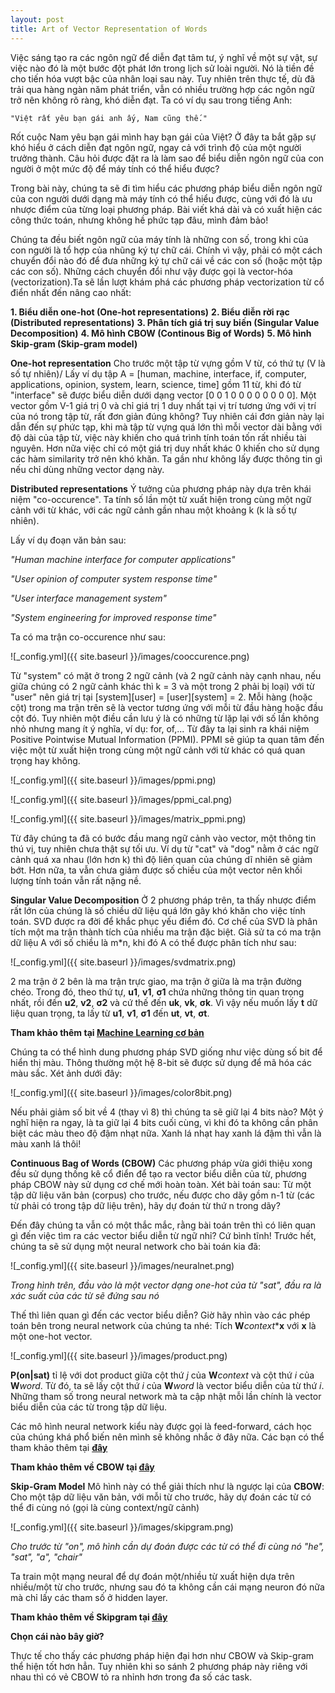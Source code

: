 ```yaml
---
layout: post
title: Art of Vector Representation of Words
---
```


Việc sáng tạo ra các ngôn ngữ để diễn đạt tâm tư, ý nghĩ về một sự vật, sự việc nào đó là một bước đột phát lớn trong lịch sử loài người. Nó là tiền đề cho tiến hóa vượt bậc của nhân loại sau này. Tuy nhiên trên thực tế, dù đã trải qua hàng ngàn năm phát triển, vẫn có nhiều trường hợp các ngôn ngữ trở nên không rõ ràng, khó diễn đạt. Ta có ví dụ sau trong tiếng Anh:

    "Việt rất yêu bạn gái anh ấy, Nam cũng thế."

Rốt cuộc Nam yêu bạn gái mình hay bạn gái của Việt? Ở đây ta bắt gặp sự khó hiểu ở cách diễn đạt ngôn ngữ, ngay cả với trình độ của một người trưởng thành. Câu hỏi được đặt ra là làm sao để biểu diễn ngôn ngữ của con người ở một mức độ để máy tính có thể hiểu được?

Trong bài này, chúng ta sẽ đi tìm hiểu các phương pháp biểu diễn ngôn ngữ của con người dưới dạng mà máy tính có thể hiểu được, cùng với đó là ưu nhược điểm của từng loại phương pháp. Bài viết khá dài và có xuất hiện các công thức toán, nhưng không hề phức tạp đâu, mình đảm bảo!

Chúng ta đều biết ngôn ngữ của máy tính là những con số, trong khi của con người là tổ hợp của nhũng ký tự chữ cái. Chính vì vậy, phải có một cách chuyển đổi nào đó để đưa những ký tự chữ cái về các con số (hoặc một tập các con số). Những cách chuyển đổi như vậy được gọi là vector-hóa (vectorization).Ta sẽ lần lượt khám phá các phương pháp vectorization từ cổ điển nhất đến nâng cao nhất:

**1. Biểu diễn one-hot (One-hot representations)**
**2. Biểu diễn rời rạc (Distributed representations)**
**3. Phân tích giá trị suy biến (Singular Value Decomposition)**
**4. Mô hình CBOW (Continous Big of Words)**
**5. Mô hình Skip-gram (Skip-gram model)**

**One-hot representation**
Cho trước một tập từ vựng gồm V từ, có thứ tự (V là số tự nhiên)/ Lấy ví dụ tập A = [human, machine, interface, if, computer, applications, opinion, system, learn, science, time] gồm 11 từ, khi đó từ "interface" sẽ được biểu diễn dưới dạng vector [0 0 1 0 0 0 0 0 0 0 0]. Một vector gồm V-1 giá trị 0 và chỉ giá trị 1 duy nhất tại vị trí tương ứng với vị trí của nó trong tập từ, rất đơn giản đúng không? Tuy nhiên cái đơn giản này lại dẫn đến sự phức tạp, khi mà tập từ vựng quá lớn thì mỗi vector dài bằng với độ dài của tập từ, việc này khiến cho quá trình tính toán tốn rất nhiều tài nguyên. Hơn nữa việc chỉ có một giá trị duy nhất khác 0 khiến cho sử dụng các hàm similarity trở nên khó khăn. Ta gần như không lấy được thông tin gì nếu chỉ dùng những vector dạng này.

**Distributed representations**
Ý tưởng của phương pháp này dựa trên khái niệm "co-occurence". Ta tính số lần một từ xuất hiện trong cùng một ngữ cảnh với từ khác, với các ngữ cảnh gần nhau một khoảng k (k là số tự nhiên).

Lấy ví dụ đoạn văn bản sau:

_"Human machine interface for computer applications"_

_"User opinion of computer system response time"_

_"User interface management system"_

_"System engineering for improved response time"_

Ta có ma trận co-occurence như sau:

![_config.yml]({{ site.baseurl }}/images/cooccurence.png)

Từ "system" có mặt ở trong 2 ngữ cảnh (và 2 ngữ cảnh này cạnh nhau, nếu giữa chúng có 2 ngữ cảnh khác thì k = 3 và một trong 2 phải bị loại) với từ "user" nên giá trị tại [system][user] = [user][system] = 2. Mỗi hàng (hoặc cột) trong ma trận trên sẽ là vector tương ứng với mỗi từ đầu hàng hoặc đầu cột đó.
Tuy nhiên một điều cần lưu ý là có những từ lặp lại với số lần không nhỏ nhưng mang ít ý nghĩa, ví dụ: for, of,... Từ đây ta lại sinh ra khái niệm Positive Pointwise Mutual Information (PPMI). PPMI sẽ giúp ta quan tâm đến việc một từ xuất hiện trong cùng một ngữ cảnh với từ khác có quá quan trọng hay không.

![_config.yml]({{ site.baseurl }}/images/ppmi.png)

![_config.yml]({{ site.baseurl }}/images/ppmi_cal.png)

![_config.yml]({{ site.baseurl }}/images/matrix_ppmi.png)


Từ đây chúng ta đã có bước đầu mang ngữ cảnh vào vector, một thông tin thú vị, tuy nhiên chưa thật sự tối ưu. Ví dụ từ "cat" và "dog" nằm ở các ngữ cảnh quá xa nhau (lớn hơn k) thì độ liên quan của chúng dĩ nhiên sẽ giảm bớt. Hơn nữa, ta vẫn chưa giảm được số chiều của một vector nên khối lượng tính toán vẫn rất nặng nề. 

**Singular Value Decomposition**
Ở 2 phương pháp trên, ta thấy nhược điểm rất lớn của chúng là số chiều dữ liệu quá lớn gây khó khăn cho việc tính toán. SVD được ra đời để khắc phục yếu điểm đó. Cơ chế của SVD là phân tích một ma trận thành tích của nhiều ma trận đặc biệt.
Giả sử ta có ma trận dữ liệu A với số chiều là m*n, khi đó A có thể được phân tích như sau:

![_config.yml]({{ site.baseurl }}/images/svdmatrix.png)

2 ma trận ở 2 bên là ma trận trực giao, ma trận ở giữa là ma trận đường chéo. Trong đó, theo thứ tự, **u1**, **v1**, **σ1** chứa những thông tin quan trọng nhất, rồi đến **u2**, **v2**, **σ2** và cứ thế đến **uk**, **vk**, **σk**. Vì vậy nếu muốn lấy **t** dữ liệu quan trọng, ta lấy từ **u1**, **v1**, **σ1** đến **ut**, **vt**, **σt**.

**Tham khảo thêm tại [Machine Learning cơ bản](https://machinelearningcoban.com/2017/06/07/svd/)**

Chúng ta có thể hình dung phương pháp SVD giống như việc dùng số bit để hiển thị màu. Thông thường một hệ 8-bit sẽ được sử dụng để mã hóa các màu sắc. Xét ảnh dưới đây:

![_config.yml]({{ site.baseurl }}/images/color8bit.png)

Nếu phải giảm số bit về 4 (thay vì 8) thì chúng ta sẽ giữ lại 4 bits nào? Một ý nghĩ hiện ra ngay, là ta giữ lại 4 bits cuối cùng, vì khi đó ta không cần phân biệt các màu theo độ đậm nhạt nữa. Xanh lá nhạt hay xanh lá đậm thì vẫn là màu xanh lá thôi!

**Continuous Bag of Words (CBOW)**
Các phương pháp vừa giới thiệu xong đều sử dụng thống kê cổ điển để tạo ra vector biểu diễn của từ, phương pháp CBOW này sử dụng cơ chế mới hoàn toàn. Xét bài toán sau: Từ một tập dữ liệu văn bản (corpus) cho trước, nếu được cho dãy gồm n-1 từ (các từ phải có trong tập dữ liệu trên), hãy dự đoán từ thứ n trong dãy?

Đến đây chúng ta vẫn có một thắc mắc, rằng bài toán trên thì có liên quan gì đến việc tìm ra các vector biểu diễn từ ngữ nhỉ?
Cứ bình tĩnh! Trước hết, chúng ta sẽ sử dụng một neural network cho bài toán kia đã:

![_config.yml]({{ site.baseurl }}/images/neuralnet.png)

   _Trong hình trên, đầu vào là một vector dạng one-hot của từ "sat", đầu ra là xác suất của các từ sẽ đứng sau nó_

Thế thì liên quan gì đến các vector biểu diễn? Giờ hãy nhìn vào các phép toán bên trong neural network của chúng ta nhé: Tích **W**_context_***x** với **x** là một one-hot vector.

![_config.yml]({{ site.baseurl }}/images/product.png)

**P(on|sat)** tỉ lệ với dot product giữa cột thứ _j_ của **W**_context_ và cột thứ _i_ của **W**_word_. Từ đó, ta sẽ lấy cột thứ _i_ của **W**_word_ là vector biểu diễn của từ thứ _i_. Những tham số trong neural network mà ta cập nhật mỗi lần chính là vector biểu diễn của các từ trong tập dữ liệu.

Các mô hình neural network kiểu này được gọi là feed-forward, cách học của chúng khá phổ biến nên mình sẽ không nhắc ở đây nữa. Các bạn có thể tham khảo thêm tại **[đây](https://towardsdatascience.com/deep-learning-feedforward-neural-network-26a6705dbdc7)**

**Tham khảo thêm về CBOW tại [đây](https://www.kdnuggets.com/2018/04/implementing-deep-learning-methods-feature-engineering-text-data-cbow.html)**


**Skip-Gram Model**
Mô hình này có thể giải thích như là ngược lại của **CBOW**: Cho một tập dữ liệu văn bản, với mỗi từ cho trước, hãy dự đoán các từ có thể đi cùng nó (gọi là cùng context/ngữ cảnh)

![_config.yml]({{ site.baseurl }}/images/skipgram.png)

_Cho trước từ "on", mô hình cần dự đoán được các từ có thể đi cùng nó "he", "sat", "a", "chair"_

Ta train một mạng neural để dự đoán một/nhiều từ xuất hiện dựa trên nhiều/một từ cho trước, nhưng sau đó ta không cần cái mạng neuron đó nữa mà chỉ lấy các tham số ở hidden layer. 

**Tham khảo thêm về Skipgram tại [đây](https://www.kdnuggets.com/2018/04/implementing-deep-learning-methods-feature-engineering-text-data-skip-gram.html)**

**Chọn cái nào bây giờ?**

Thực tế cho thấy các phương pháp hiện đại hơn như CBOW và Skip-gram thể hiện tốt hơn hẳn. Tuy nhiên khi so sánh 2 phương pháp này riêng với nhau thì có vẻ CBOW tỏ ra nhỉnh hơn trong đa số các task.







